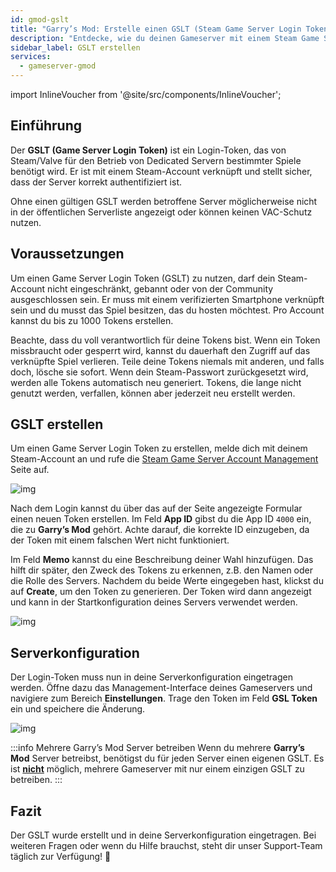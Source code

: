 ```yaml
---
id: gmod-gslt
title: "Garry’s Mod: Erstelle einen GSLT (Steam Game Server Login Token)"
description: "Entdecke, wie du deinen Gameserver mit einem Steam Game Server Login Token authentifizierst für korrekte Listung und VAC-Schutz → Jetzt mehr erfahren"
sidebar_label: GSLT erstellen
services:
  - gameserver-gmod
---
```


import InlineVoucher from '@site/src/components/InlineVoucher';



## Einführung

Der **GSLT (Game Server Login Token)** ist ein Login-Token, das von Steam/Valve für den Betrieb von Dedicated Servern bestimmter Spiele benötigt wird. Er ist mit einem Steam-Account verknüpft und stellt sicher, dass der Server korrekt authentifiziert ist.

Ohne einen gültigen GSLT werden betroffene Server möglicherweise nicht in der öffentlichen Serverliste angezeigt oder können keinen VAC-Schutz nutzen.

<InlineVoucher />



## Voraussetzungen

Um einen Game Server Login Token (GSLT) zu nutzen, darf dein Steam-Account nicht eingeschränkt, gebannt oder von der Community ausgeschlossen sein. Er muss mit einem verifizierten Smartphone verknüpft sein und du musst das Spiel besitzen, das du hosten möchtest. Pro Account kannst du bis zu 1000 Tokens erstellen.

Beachte, dass du voll verantwortlich für deine Tokens bist. Wenn ein Token missbraucht oder gesperrt wird, kannst du dauerhaft den Zugriff auf das verknüpfte Spiel verlieren. Teile deine Tokens niemals mit anderen, und falls doch, lösche sie sofort. Wenn dein Steam-Passwort zurückgesetzt wird, werden alle Tokens automatisch neu generiert. Tokens, die lange nicht genutzt werden, verfallen, können aber jederzeit neu erstellt werden.



## GSLT erstellen
Um einen Game Server Login Token zu erstellen, melde dich mit deinem Steam-Account an und rufe die [Steam Game Server Account Management](https://steamcommunity.com/dev/managegameservers) Seite auf.


![img](https://screensaver01.zap-hosting.com/index.php/s/WaMsyscboqCtNHA/preview)

Nach dem Login kannst du über das auf der Seite angezeigte Formular einen neuen Token erstellen. Im Feld **App ID** gibst du die App ID `4000` ein, die zu **Garry’s Mod** gehört. Achte darauf, die korrekte ID einzugeben, da der Token mit einem falschen Wert nicht funktioniert.

Im Feld **Memo** kannst du eine Beschreibung deiner Wahl hinzufügen. Das hilft dir später, den Zweck des Tokens zu erkennen, z.B. den Namen oder die Rolle des Servers. Nachdem du beide Werte eingegeben hast, klickst du auf **Create**, um den Token zu generieren. Der Token wird dann angezeigt und kann in der Startkonfiguration deines Servers verwendet werden.

![img](https://screensaver01.zap-hosting.com/index.php/s/Yn572Ze42ZsXNPL/download)

## Serverkonfiguration

Der Login-Token muss nun in deine Serverkonfiguration eingetragen werden. Öffne dazu das Management-Interface deines Gameservers und navigiere zum Bereich **Einstellungen**. Trage den Token im Feld **GSL Token** ein und speichere die Änderung.

![img](https://screensaver01.zap-hosting.com/index.php/s/tzJiT4nTZo2nWMz/preview)

:::info Mehrere Garry’s Mod Server betreiben
Wenn du mehrere **Garry’s Mod** Server betreibst, benötigst du für jeden Server einen eigenen GSLT. Es ist <u>**nicht**</u> möglich, mehrere Gameserver mit nur einem einzigen GSLT zu betreiben.
:::



## Fazit

Der GSLT wurde erstellt und in deine Serverkonfiguration eingetragen. Bei weiteren Fragen oder wenn du Hilfe brauchst, steht dir unser Support-Team täglich zur Verfügung! 🙂

<InlineVoucher />